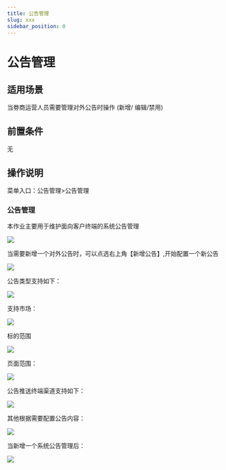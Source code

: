 ```yaml
---
title: 公告管理
slug: xxx
sidebar_position: 0
---
```



# 公告管理

## 适用场景

当劵商运营人员需要管理对外公告时操作 (新增/ 编辑/禁用)

## 前置条件

无

## 操作说明

菜单入口：公告管理&gt;公告管理

### 公告管理

本作业主要用于维护面向客户终端的系统公告管理

<img src="/assets/EF0Ebs3bGoskPSxy4uhca9AOnTc.png"/>

当需要新增一个对外公告时，可以点选右上角【新增公告】,开始配置一个新公告

<img src="/assets/Cu4nbgAQ8o49bGxnb9kcxsc1nih.png"/>

公告类型支持如下：                                                                          

<img src="/assets/SobxbNwkio2RKVxFR8zcjuxpnNh.png"/>

支持市场：

<img src="/assets/M8anbdAAXoQIwgx7RbCc33R5n0d.png"/>

标的范围

<img src="/assets/SE5Pbnvvto6F0vxA5Nyc7hBSnab.png"/>

页面范围：

<img src="/assets/S8e5bgpLjovd85x3lYJc33hbnXf.png"/>

公告推送终端渠道支持如下：

<img src="/assets/RZHdbngIAomjejxiaB0cbCrwnBb.png"/>

其他根据需要配置公告内容：

<img src="/assets/QzxAbGg8lofhZxxPqUicUIbenFg.png"/>

当新增一个系统公告管理后：

<img src="/assets/CjVNbY56vodSh4x5sFdcDhNRnmh.png"/>


